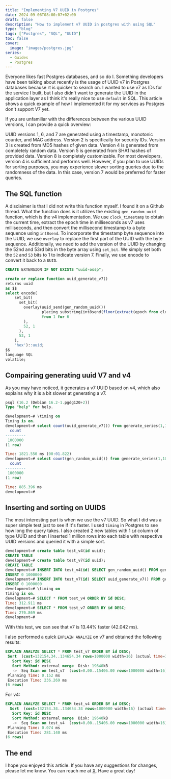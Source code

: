 ```yaml
---
title: "Implementing V7 UUID in Postgres"
date: 2024-09-06T08:00:07+02:00
draft: false
description: "How to implement v7 UUID in postgres with using SQL"
type: "blog"
tags: ["Postgres", "SQL", "UUID"]
toc: false
cover:
  image: "images/postgres.jpg"
series:
  - Guides
  - Postgres
---
```

Everyone likes fast Postgres databases, and so do I. Something developers have been talking about recently is the usage of UUID v7 in Postgres databases because rt is quicker to search on. I wanted to use v7 as IDs for the service I built, but I also didn't want to generate the UUID in the application layer as I think it's really nice to use `default` in SQL. This article shows a quick example of how I implemented it for my services as Postgres don't support V7 yet.

If you are unfamiliar with the differences between the various UUID versions, I can provide a quick overview:

UUID versions 1, 6, and 7 are generated using a timestamp, monotonic counter, and MAC address. Version 2 is specifically for security IDs. Version 3 is created from MD5 hashes of given data. Version 4 is generated from completely random data. Version 5 is generated from SHA1 hashes of provided data. Version 8 is completely customizable. For most developers, version 4 is sufficient and performs well. However, if you plan to use UUIDs for sorting purposes, you may experience slower sorting queries due to the randomness of the data. In this case, version 7 would be preferred for faster queries.

## The SQL function
A disclaimer is that I did not write this function myself. I found it on a Github thread. What the function does is it utilizes the existing `gen_random_uuid` function, which is the v4 implementation. We use `clock_timestamp` to obtain the current time, extract the epoch time in milliseconds as v7 uses milliseconds, and then convert the millisecond timestamp to a byte sequence using `int8send`. To incorporate the timestamp byte sequence into the UUID, we use `overlay` to replace the first part of the UUID with the byte sequence. Additionally, we need to add the version of the UUID by changing the 52nd and 53rd bits in the byte array using `set_bit`. We simply set both the `52` and `53` bits to 1 to indicate version 7. Finally, we use encode to convert it back to a `UUID`.

```sql
CREATE EXTENSION IF NOT EXISTS "uuid-ossp";

create or replace function uuid_generate_v7()
returns uuid
as $$
select encode(
    set_bit(
      set_bit(
        overlay(uuid_send(gen_random_uuid())
                placing substring(int8send(floor(extract(epoch from clock_timestamp()) * 1000)::bigint) from 3)
                from 1 for 6
        ),
        52, 1
      ),
      53, 1
    ),
    'hex')::uuid;
$$
language SQL
volatile;
```
## Compairing generating uuid V7 and v4

As you may have noticed, it generates a v7 UUID based on v4, which also explains why it is a bit slower at generating a v7.
```sql
psql (16.2 (Debian 16.2-1.pgdg120+2))
Type "help" for help.

development=# \timing on
Timing is on.
development=# select count(uuid_generate_v7()) from generate_series(1,1000000);
  count
---------
 1000000
(1 row)

Time: 1821.550 ms (00:01.822)
development=# select count(gen_random_uuid()) from generate_series(1,1000000);
  count
---------
 1000000
(1 row)

Time: 885.396 ms
development=#
```

## Inserting and sorting on UUIDS
The most interesting part is when we use the v7 UUID. So what I did was a super simple test just to see if it's faster. I used `timing` in Postgres to see how long the query takes. I also created 2 new tables with 1 `id` column of type UUID and then I inserted 1 million rows into each table with respective UUID versions and queried it with a simple sort.

```SQL
development=# create table test_v4(id uuid);
CREATE TABLE
development=# create table test_v7(id uuid);
CREATE TABLE
development=# INSERT INTO test_v4(id) SELECT gen_random_uuid() FROM generate_series(1, 1000000) as g (id);
INSERT 0 1000000
development=# INSERT INTO test_v7(id) SELECT uuid_generate_v7() FROM generate_series(1, 1000000) as g (id);
INSERT 0 1000000
development=# \timing on
Timing is on.
development=# SELECT * FROM test_v4 ORDER BY id DESC;
Time: 312.911 ms
development=# SELECT * FROM test_v7 ORDER BY id DESC;
Time: 270.869 ms
development=#
```
With this test, we can see that v7 is 13.44% faster (42.042 ms).

I also performed a quick `EXPLAIN ANALYZE` on v7 and obtained the following results:
```sql
EXPLAIN ANALYZE SELECT * FROM test_v7 ORDER BY id DESC;
 Sort  (cost=132154.34..134654.34 rows=1000000 width=16) (actual time=160.443..209.393 rows=1000000 loops=1)
   Sort Key: id DESC
   Sort Method: external merge  Disk: 19640kB
   ->  Seq Scan on test_v7  (cost=0.00..15406.00 rows=1000000 width=16) (actual time=0.014..36.475 rows=1000000 loops=1)
 Planning Time: 0.152 ms
 Execution Time: 236.269 ms
(6 rows)
```
For v4:
```sql
EXPLAIN ANALYZE SELECT * FROM test_v4 ORDER BY id DESC; 
  Sort  (cost=132154.34..134654.34 rows=1000000 width=16) (actual time=176.818..254.316 rows=1000000 loops=1)
   Sort Key: id DESC
   Sort Method: external merge  Disk: 19640kB
   ->  Seq Scan on test_v4  (cost=0.00..15406.00 rows=1000000 width=16) (actual time=0.005..36.282 rows=1000000 loops=1)
 Planning Time: 0.074 ms
 Execution Time: 281.140 ms
(6 rows)
```

## The end 
I hope you enjoyed this article. If you have any suggestions for changes, please let me know. You can reach me at [X](https://x.com/emil_priver). Have a great day!
